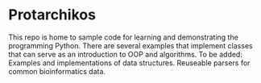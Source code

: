 # Protarchikos


This repo is home to sample code for learning and demonstrating the programming Python. 
There are several examples that implement classes that can serve as an introduction to OOP and algorithms.
To be added:
   Examples and implementations of data structures.
   Reuseable parsers for common bioinformatics data.

